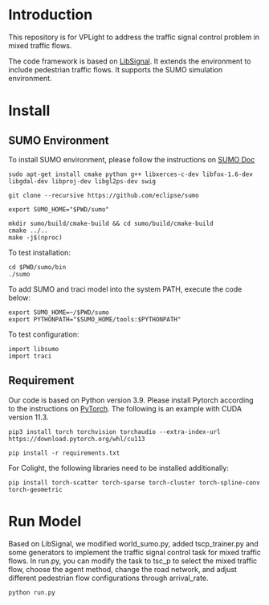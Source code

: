 # Introduction

This repository is for VPLight to address the traffic signal control problem in mixed traffic flows.

The code framework is based on [LibSignal]([https://github.com/DaRL-LibSignal/LibSignal](https://github.com/DaRL-LibSignal/LibSignal)). It extends the environment to include pedestrian traffic flows. It supports the SUMO simulation environment.

# Install

## SUMO Environment

To install SUMO environment, please follow the instructions on [SUMO Doc](https://epics-sumo.sourceforge.io/sumo-install.html#)

```
sudo apt-get install cmake python g++ libxerces-c-dev libfox-1.6-dev libgdal-dev libproj-dev libgl2ps-dev swig

git clone --recursive https://github.com/eclipse/sumo

export SUMO_HOME="$PWD/sumo"

mkdir sumo/build/cmake-build && cd sumo/build/cmake-build
cmake ../..
make -j$(nproc)
```

To test installation:

```
cd $PWD/sumo/bin
./sumo
```

To add SUMO and traci model into the system PATH, execute the code below:

```
export SUMO_HOME=~/$PWD/sumo
export PYTHONPATH="$SUMO_HOME/tools:$PYTHONPATH"
```

To test configuration:

```
import libsumo
import traci
```

## Requirement

Our code is based on Python version 3.9. Please install Pytorch according to the instructions on [PyTorch](https://pytorch.org/get-started/locally/). The following is an example with CUDA version 11.3.

```
pip3 install torch torchvision torchaudio --extra-index-url https://download.pytorch.org/whl/cu113

pip install -r requirements.txt
```

For Colight, the following libraries need to be installed additionally:

```
pip install torch-scatter torch-sparse torch-cluster torch-spline-conv torch-geometric
```

# Run Model

Based on LibSignal, we modified world_sumo.py, added tscp_trainer.py and some generators to implement the traffic signal control task for mixed traffic flows. In run.py, you can modify the task to tsc_p to select the mixed traffic flow, choose the agent method, change the road network, and adjust different pedestrian flow configurations through arrival_rate.

```
python run.py
```